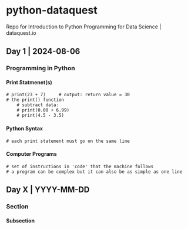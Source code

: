 # python-dataquest
Repo for Introduction to Python Programming for Data Science | dataquest.io

## Day 1 | 2024-08-06

### Programming in Python

#### Print Statmenet(s)

    # print(23 + 7)     # output: return value = 30
    # the print() function
        # subtract data:
        # print(0.00 + 6.99)
        # print(4.5 - 3.5)

#### Python Syntax

    # each print statement must go on the same line

#### Computer Programs

    # set of instructions in 'code' that the machine follows
    # a program can be complex but it can also be as simple as one line



## Day X | YYYY-MM-DD

### Section

#### Subsection

